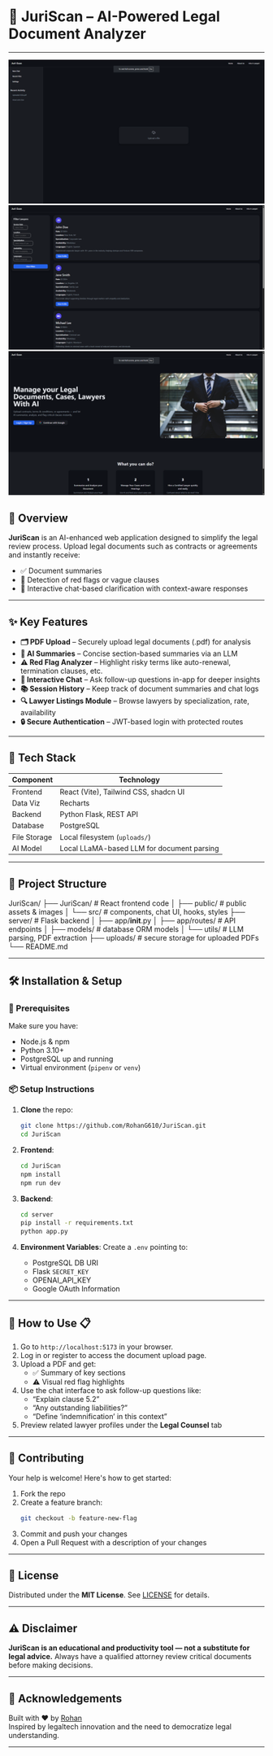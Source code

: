 # 📄 JuriScan – AI-Powered Legal Document Analyzer
---

![Dashboard Screenshot 1](./images/screenshot1.png)  
![Live Chat Interface](./images/screenshot2.png)  
![Red Flag & Summary View](./images/screenshot3.png)

## 🚀 Overview

**JuriScan** is an AI-enhanced web application designed to simplify the legal review process. Upload legal documents such as contracts or agreements and instantly receive:

- ✅ Document summaries  
- 🚩 Detection of red flags or vague clauses  
- 💬 Interactive chat-based clarification with context-aware responses

---

## ✨ Key Features

- **🗂️ PDF Upload** – Securely upload legal documents (.pdf) for analysis  
- **📄 AI Summaries** – Concise section-based summaries via an LLM  
- **⚠️ Red Flag Analyzer** – Highlight risky terms like auto-renewal, termination clauses, etc.  
- **💬 Interactive Chat** – Ask follow-up questions in-app for deeper insights  
- **📚 Session History** – Keep track of document summaries and chat logs  
- **🔍 Lawyer Listings Module** – Browse lawyers by specialization, rate, availability  
- **🔒 Secure Authentication** – JWT-based login with protected routes

---

## 🧩 Tech Stack

| Component     | Technology                        |
|---------------|-----------------------------------|
| Frontend      | React (Vite), Tailwind CSS, shadcn UI |
| Data Viz      | Recharts                          |
| Backend       | Python Flask, REST API            |
| Database      | PostgreSQL                        |
| File Storage  | Local filesystem (`uploads/`)     |
| AI Model      | Local LLaMA-based LLM for document parsing |

---

## 📁 Project Structure

JuriScan/
├── JuriScan/ # React frontend code
│ ├── public/ # public assets & images
│ └── src/ # components, chat UI, hooks, styles
├── server/ # Flask backend
│ ├── app/__init__.py
│ ├── app/routes/ # API endpoints
│ ├── models/ # database ORM models
│ └── utils/ # LLM parsing, PDF extraction
├── uploads/ # secure storage for uploaded PDFs
└── README.md


---

## 🛠️ Installation & Setup

### 🔧 Prerequisites
Make sure you have:
- Node.js & npm
- Python 3.10+
- PostgreSQL up and running
- Virtual environment (`pipenv` or `venv`)

### 📦 Setup Instructions

1. **Clone** the repo:

    ```bash
    git clone https://github.com/RohanG610/JuriScan.git
    cd JuriScan
    ```

2. **Frontend**:

    ```bash
    cd JuriScan
    npm install
    npm run dev
    ```

3. **Backend**:

    ```bash
    cd server
    pip install -r requirements.txt
    python app.py
    ```

4. **Environment Variables**: Create a `.env` pointing to:
   - PostgreSQL DB URI
   - Flask `SECRET_KEY`
   - OPENAI_API_KEY
   - Google OAuth Information

---

## 🎯 How to Use 📋

1. Go to `http://localhost:5173` in your browser.
2. Log in or register to access the document upload page.
3. Upload a PDF and get:
   - ✅ Summary of key sections
   - ⚠️ Visual red flag highlights
4. Use the chat interface to ask follow-up questions like:
   - “Explain clause 5.2”
   - “Any outstanding liabilities?”
   - “Define ‘indemnification’ in this context”
5. Preview related lawyer profiles under the **Legal Counsel** tab

---

## 🤝 Contributing

Your help is welcome! Here's how to get started:

1. Fork the repo  
2. Create a feature branch:
    ```bash
    git checkout -b feature-new-flag
    ```
3. Commit and push your changes
4. Open a Pull Request with a description of your changes

---

## 📄 License

Distributed under the **MIT License**. See [LICENSE](LICENSE) for details.

---

## ⚠️ Disclaimer

**JuriScan is an educational and productivity tool — not a substitute for legal advice.** Always have a qualified attorney review critical documents before making decisions.

---

## 🙌 Acknowledgements

Built with ❤️ by [Rohan](https://github.com/RohanG610)  
Inspired by legaltech innovation and the need to democratize legal understanding.

---
